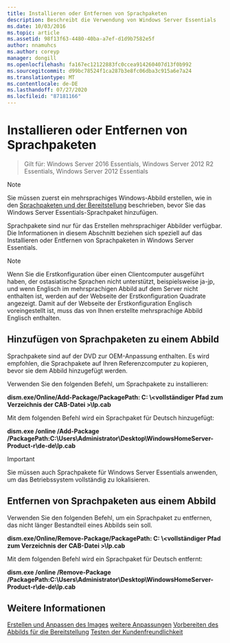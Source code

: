 ```yaml
---
title: Installieren oder Entfernen von Sprachpaketen
description: Beschreibt die Verwendung von Windows Server Essentials
ms.date: 10/03/2016
ms.topic: article
ms.assetid: 98f13f63-4480-40ba-a7ef-d1d9b7582e5f
author: nnamuhcs
ms.author: coreyp
manager: dongill
ms.openlocfilehash: fa167ec12122883fc0ccea914260407d13f0b992
ms.sourcegitcommit: d99bc78524f1ca287b3e8fc06dba3c915a6e7a24
ms.translationtype: MT
ms.contentlocale: de-DE
ms.lasthandoff: 07/27/2020
ms.locfileid: "87181166"
---
```

# <a name="install-or-remove-language-packs"></a>Installieren oder Entfernen von Sprachpaketen

>Gilt für: Windows Server 2016 Essentials, Windows Server 2012 R2 Essentials, Windows Server 2012 Essentials

> [!NOTE]
>  Sie müssen zuerst ein mehrsprachiges Windows-Abbild erstellen, wie in den [Sprachpaketen und der Bereitstellung](https://technet.microsoft.com/library/hh824829) beschrieben, bevor Sie das Windows Server Essentials-Sprachpaket hinzufügen.

 Sprachpakete sind nur für das Erstellen mehrsprachiger Abbilder verfügbar. Die Informationen in diesem Abschnitt beziehen sich speziell auf das Installieren oder Entfernen von Sprachpaketen in Windows Server Essentials.

> [!NOTE]
>  Wenn Sie die Erstkonfiguration über einen Clientcomputer ausgeführt haben, der ostasiatische Sprachen nicht unterstützt, beispielsweise ja-jp, und wenn Englisch im mehrsprachigen Abbild auf dem Server nicht enthalten ist, werden auf der Webseite der Erstkonfiguration Quadrate angezeigt. Damit auf der Webseite der Erstkonfiguration Englisch voreingestellt ist, muss das von Ihnen erstellte mehrsprachige Abbild Englisch enthalten.

## <a name="adding-language-packs-to-an-image"></a>Hinzufügen von Sprachpaketen zu einem Abbild
 Sprachpakete sind auf der DVD zur OEM-Anpassung enthalten. Es wird empfohlen, die Sprachpakete auf Ihren Referenzcomputer zu kopieren, bevor sie dem Abbild hinzugefügt werden.

 Verwenden Sie den folgenden Befehl, um Sprachpakete zu installieren:

 **dism.exe/Online/Add-Package/PackagePath: C: \\<vollständiger Pfad zum Verzeichnis der CAB-Datei \>\lp.cab**

 Mit dem folgenden Befehl wird ein Sprachpaket für Deutsch hinzugefügt:

 **dism.exe /online /Add-Package /PackagePath:C:\Users\Administrator\Desktop\WindowsHomeServer-Product-r\de-de\lp.cab**

> [!IMPORTANT]
>  Sie müssen auch Sprachpakete für Windows Server Essentials anwenden, um das Betriebssystem vollständig zu lokalisieren.

## <a name="removing-language-packs-from-an-image"></a>Entfernen von Sprachpaketen aus einem Abbild
 Verwenden Sie den folgenden Befehl, um ein Sprachpaket zu entfernen, das nicht länger Bestandteil eines Abbilds sein soll.

 **dism.exe/Online/Remove-Package/PackagePath: C: \\<vollständiger Pfad zum Verzeichnis der CAB-Datei \>\lp.cab**

 Mit dem folgenden Befehl wird ein Sprachpaket für Deutsch entfernt:

 **dism.exe /online /Remove-Package /PackagePath:C:\Users\Administrator\Desktop\WindowsHomeServer-Product-r\de-de\lp.cab**

## <a name="see-also"></a>Weitere Informationen

 [Erstellen und Anpassen des Images](Creating-and-Customizing-the-Image.md) [weitere Anpassungen](Additional-Customizations.md) [Vorbereiten des Abbilds für die Bereitstellung](Preparing-the-Image-for-Deployment.md) [Testen der Kundenfreundlichkeit](Testing-the-Customer-Experience.md)

